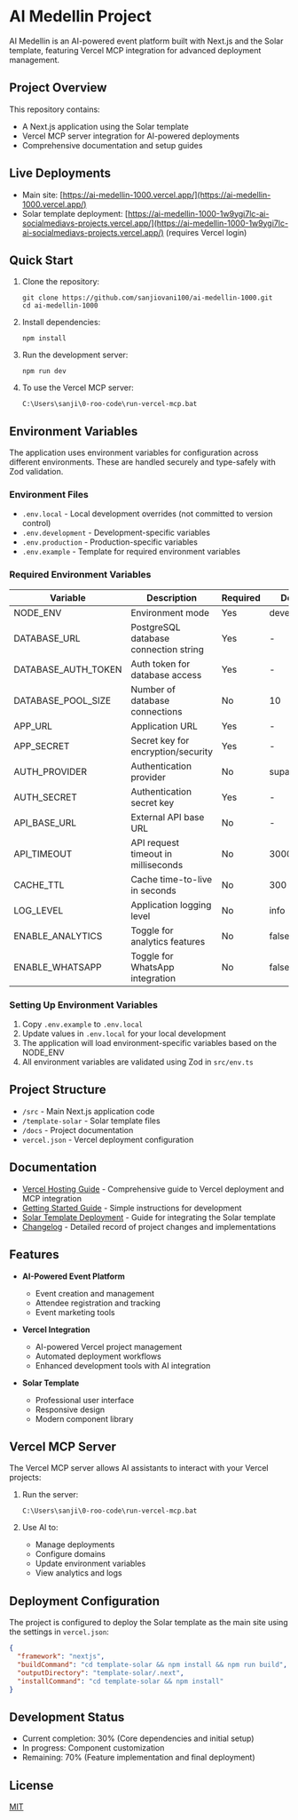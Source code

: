 # AI Medellin Project

AI Medellin is an AI-powered event platform built with Next.js and the Solar template, featuring Vercel MCP integration for advanced deployment management.

## Project Overview

This repository contains:
- A Next.js application using the Solar template
- Vercel MCP server integration for AI-powered deployments
- Comprehensive documentation and setup guides

## Live Deployments

- Main site: [https://ai-medellin-1000.vercel.app/](https://ai-medellin-1000.vercel.app/)
- Solar template deployment: [https://ai-medellin-1000-1w9ygi7lc-ai-socialmediavs-projects.vercel.app/](https://ai-medellin-1000-1w9ygi7lc-ai-socialmediavs-projects.vercel.app/) (requires Vercel login)

## Quick Start

1. Clone the repository:
   ```
   git clone https://github.com/sanjiovani100/ai-medellin-1000.git
   cd ai-medellin-1000
   ```

2. Install dependencies:
   ```
   npm install
   ```

3. Run the development server:
   ```
   npm run dev
   ```

4. To use the Vercel MCP server:
   ```
   C:\Users\sanji\0-roo-code\run-vercel-mcp.bat
   ```

## Environment Variables

The application uses environment variables for configuration across different environments. These are handled securely and type-safely with Zod validation.

### Environment Files

- `.env.local` - Local development overrides (not committed to version control)
- `.env.development` - Development-specific variables
- `.env.production` - Production-specific variables
- `.env.example` - Template for required environment variables

### Required Environment Variables

| Variable             | Description                             | Required | Default      |
|----------------------|-----------------------------------------|----------|--------------|
| NODE_ENV             | Environment mode                        | Yes      | development  |
| DATABASE_URL         | PostgreSQL database connection string   | Yes      | -            |
| DATABASE_AUTH_TOKEN  | Auth token for database access          | Yes      | -            |
| DATABASE_POOL_SIZE   | Number of database connections          | No       | 10           |
| APP_URL              | Application URL                         | Yes      | -            |
| APP_SECRET           | Secret key for encryption/security      | Yes      | -            |
| AUTH_PROVIDER        | Authentication provider                 | No       | supabase     |
| AUTH_SECRET          | Authentication secret key               | Yes      | -            |
| API_BASE_URL         | External API base URL                   | No       | -            |
| API_TIMEOUT          | API request timeout in milliseconds     | No       | 30000        |
| CACHE_TTL            | Cache time-to-live in seconds           | No       | 300          |
| LOG_LEVEL            | Application logging level               | No       | info         |
| ENABLE_ANALYTICS     | Toggle for analytics features           | No       | false        |
| ENABLE_WHATSAPP      | Toggle for WhatsApp integration         | No       | false        |

### Setting Up Environment Variables

1. Copy `.env.example` to `.env.local`
2. Update values in `.env.local` for your local development
3. The application will load environment-specific variables based on the NODE_ENV
4. All environment variables are validated using Zod in `src/env.ts`

## Project Structure

- `/src` - Main Next.js application code
- `/template-solar` - Solar template files
- `/docs` - Project documentation
- `vercel.json` - Vercel deployment configuration

## Documentation

- [Vercel Hosting Guide](./docs/vercel-hosting.md) - Comprehensive guide to Vercel deployment and MCP integration
- [Getting Started Guide](./docs/getting-started-guide.md) - Simple instructions for development
- [Solar Template Deployment](./docs/solar-template-deployment.md) - Guide for integrating the Solar template
- [Changelog](./CHANGELOG.md) - Detailed record of project changes and implementations

## Features

- **AI-Powered Event Platform**
  - Event creation and management
  - Attendee registration and tracking
  - Event marketing tools

- **Vercel Integration**
  - AI-powered Vercel project management
  - Automated deployment workflows
  - Enhanced development tools with AI integration

- **Solar Template**
  - Professional user interface
  - Responsive design
  - Modern component library

## Vercel MCP Server

The Vercel MCP server allows AI assistants to interact with your Vercel projects:

1. Run the server:
   ```
   C:\Users\sanji\0-roo-code\run-vercel-mcp.bat
   ```

2. Use AI to:
   - Manage deployments
   - Configure domains
   - Update environment variables
   - View analytics and logs

## Deployment Configuration

The project is configured to deploy the Solar template as the main site using the settings in `vercel.json`:

```json
{
  "framework": "nextjs",
  "buildCommand": "cd template-solar && npm install && npm run build",
  "outputDirectory": "template-solar/.next",
  "installCommand": "cd template-solar && npm install"
}
```

## Development Status

- Current completion: 30% (Core dependencies and initial setup)
- In progress: Component customization
- Remaining: 70% (Feature implementation and final deployment)

## License

[MIT](LICENSE)